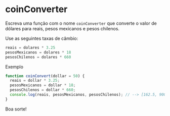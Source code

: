 # coinConverter

Escreva uma função com o nome `coinConverter` que converte o valor de dólares
para reais, pesos mexicanos e pesos chilenos.

Use as seguintes taxas de câmbio:

```js
reais = dolares * 3.25
pesosMexicanos = dolares * 18
pesosChilenos = dolares * 660
```

Exemplo

```js
function coinConvert(dollar = 50) {
  reais = dollar * 3.25;
  pesosMexicanos = dollar * 18;
  pesosChilenos = dollar * 660;
  console.log(reais, pesosMexicanos, pesosChilenos); // --> [162.5, 900, 33000]
}
```

Boa sorte!
